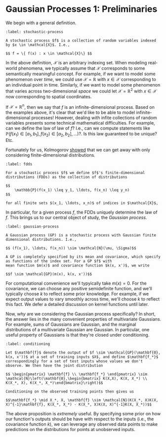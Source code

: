 # Gaussian Processes 1: Preliminaries

We begin with a general definition.

````{prf:definition}
:label: stochastic-process

A stochastic process $f$ is a collection of random variables indexed by $x \in \mathcal{X}$. I.e., 

$$ f = \{ f(x) : x \in \mathcal{X}\} $$

````

In the above definition, $\mathcal{X}$  is an arbitrary indexing set. When modeling real-world
phenomena, we typically assume that $\mathcal{X}$ corresponds to some semantically meaningful concept. For example,
if we want to model some phenomenon over _time_, we could use $\mathcal{X} = \mathbb{R}$ with $x \in \mathcal{X}$
corresponding to an individual point in time. Similarly, if we want to model some phenomenon that varies across
two-dimensional _space_ we could let $\mathcal{X} = \mathbb{R}^2$ with $x \in \mathcal{X}$ now corresponding
to spatial coordinates.

If $\mathcal{X} = \mathbb{R}^n$, then we say that $f$ is an infinite-dimensional process. Based on the examples above,
it's clear that we'd like to be able to model infinite-dimensional processes! However, dealing with infite collections
of random variables presents some technical mathematical difficulties. For example, can we define the law of
law of $f$? I.e., can we compute statements like $\mathbb{P}(f(x_1) \in [a_1, b_1], f(x_2) \in [a_2, b_2], \ldots)$?. Is
this law guaranteed to be unique? Etc.


Fortunately for us, Kolmogorov [showed](https://en.wikipedia.org/wiki/Kolmogorov_extension_theorem) that we can get
away with only considering finite-dimensional distributions.

````{prf:definition}
:label: fdds

For a stochastic process $f$ we define $f$'s finite-dimensional distributions (FDDs) as the collection of distributions

$$
    \mathbb{P}(f(x_1) \leq y_1, \ldots, f(x_n) \leq y_n)
$$

for all finite sets $(x_1, \ldots, x_n)$ of indices in $\mathcal{X}$,

````

In particular, for a given process $f$, the FDDs uniquely determine the law of $f$. This brings us to our central object of study,
the _Gaussian process_.

````{prf:definition}
:label: gaussian-process

A Gaussian process (GP) is a stochastic process with Gaussian finite dimensional distributions. I.e., 

$$ (f(x_1), \ldots, f(x_n)) \sim \mathcal{N}(\mu, \Sigma)$$

A GP is completely specified by its mean and covariance, which specify as functions of the index set. For a GP $f$ with
mean function $m(x)$ and covariance function $k(x, x')$, we write

$$f \sim \mathcal{GP}(m(x), k(x, x'))$$
````

For computational convenience we'll typyically take $m(x) = 0$. For the covariance, we can choose any positive
semidefinite function, and we'll typically choose $k$ to reflect some prior knowledge. For example, if we expect output values
to vary smoothly across time, we'll choose $k$ to reflect this fact. We defer a detailed discussion on kernel functions until later. 

Now, _why_ are we considering the Gaussian process specifically? In short, the answer lies
in the many convenient properties of multivariate Gaussians. For example, sums of Gaussians are Gaussian, and the marginal
distributions of a multivariate Gaussian are Gaussian. In particular, one useful property of Gaussians is that they're closed
under conditioning.

```{prf:proposition}
:label: conditioning

Let $\mathbf{f}$ denote the output of $f \sim \mathcal{GP}(\mathbf{0}, k(x, x'))$ at a set of training inputs $X$, and define $\mathbf{f_*}$ correspondingly for a set of test inputs whose values we don't observe. We then have the joint distribution

$$ \begin{pmatrix} \mathbf{f} \\ \mathbf{f_*} \end{pmatrix} \sim \mathcal{N}\left(\mathbf{0},\begin{bmatrix} K(X,X), K(X, X_*) \\ K(X_*, X), K(X_*, X_*)\end{bmatrix}\right)$$

Conditioning on the observed training points then gives us

$$\mathbf{f_*} \mid X_*, X, \mathbf{f} \sim \mathcal{N}(K(X_*, X)K(X, X)^{-1}\mathbf{f}, K(X_*, X_*) - K(X_*, X)K(X, X)^{-1}K(X, X_*))$$
```

The above proposition is _extremely_ useful. By specifying some prior on how our function's outputs should be have with respect to the inputs (i.e., the covariance function $k$), we can leverage any observed data points to make predictions on the distributions for points at unobserved inputs. 